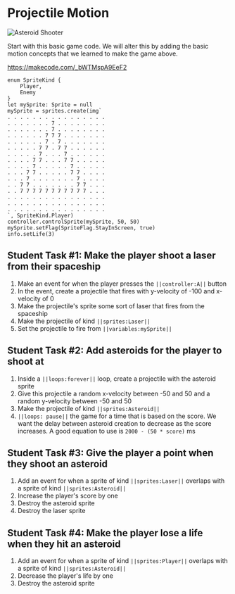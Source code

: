 # Projectile Motion

![Asteroid Shooter](/static/courses/csintro1/review/asteroid-shooter.gif)

Start with this basic game code. We will alter this by adding the basic motion concepts that we learned to make the game above.

https://makecode.com/_bWTMspA9EeF2

```blocks
enum SpriteKind {
    Player,
    Enemy
}
let mySprite: Sprite = null
mySprite = sprites.create(img`
. . . . . . . . . . . . . . . . 
. . . . . . . 7 . . . . . . . . 
. . . . . . . 7 . . . . . . . . 
. . . . . . 7 7 7 . . . . . . . 
. . . . . . 7 . 7 . . . . . . . 
. . . . . 7 7 . 7 7 . . . . . . 
. . . . . 7 . . . 7 . . . . . . 
. . . . 7 7 . . . 7 7 . . . . . 
. . . . 7 . . . . . 7 . . . . . 
. . . 7 7 . . . . . 7 7 . . . . 
. . . 7 . . . . . . . 7 . . . . 
. . 7 7 . . . . . . . 7 7 . . . 
. . 7 7 7 7 7 7 7 7 7 7 7 . . . 
. . . . . . . . . . . . . . . . 
. . . . . . . . . . . . . . . . 
. . . . . . . . . . . . . . . . 
`, SpriteKind.Player)
controller.controlSprite(mySprite, 50, 50)
mySprite.setFlag(SpriteFlag.StayInScreen, true)
info.setLife(3)
```

## Student Task #1: Make the player shoot a laser from their spaceship

1. Make an event for when the player presses the ``||controller:A||`` button
2. In the event, create a projectile that fires with y-velocity of -100 and x-velocity of 0
3. Make the projectile's sprite some sort of laser that fires from the spaceship
4. Make the projectile of kind ``||sprites:Laser||``
5. Set the projectile to fire from ``||variables:mySprite||``

## Student Task #2: Add asteroids for the player to shoot at

1. Inside a ``||loops:forever||`` loop, create a projectile with the asteroid sprite
2. Give this projectile a random x-velocity between -50 and 50 and a random y-velocity between -50 and 50
3. Make the projectile of kind ``||sprites:Asteroid||``
4. ``||loops: pause||`` the game for a time that is based on the score. We want the delay between asteroid creation to decrease as the score increases. A good equation to use is `2000 - (50 * score)` ms

## Student Task #3: Give the player a point when they shoot an asteroid

1. Add an event for when a sprite of kind ``||sprites:Laser||`` overlaps with a sprite of kind ``||sprites:Asteroid||``
2. Increase the player's score by one
3. Destroy the asteroid sprite
4. Destroy the laser sprite

## Student Task #4: Make the player lose a life when they hit an asteroid

1. Add an event for when a sprite of kind ``||sprites:Player||`` overlaps with a sprite of kind ``||sprites:Asteroid||``
2. Decrease the player's life by one
3. Destroy the asteroid sprite